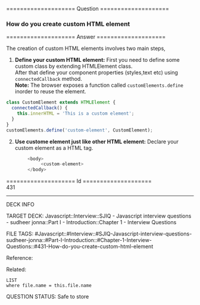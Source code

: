 ==================== Question ====================  

### How do you create custom HTML element  

==================== Answer ====================  

The creation of custom HTML elements involves two main steps,

1. **Define your custom HTML element:** First you need to define some custom
   class by extending HTMLElement class.  
   After that define your component properties (styles,text etc) using
   `connectedCallback` method.  
   **Note:** The browser exposes a function called `customElements.define`
   inorder to reuse the element.

```javascript
class CustomElement extends HTMLElement {
  connectedCallback() {
    this.innerHTML = 'This is a custom element';
  }
}
customElements.define('custom-element', CustomElement);
```

2. **Use custome element just like other HTML element:** Declare your custom
   element as a HTML tag.

```javascript
        <body>
             <custom-element>
        </body>
```

==================== Id ====================  
431
<!--ID: 1707879815971-->

---

DECK INFO

TARGET DECK: Javascript::Interview::SJIQ - Javascript interview questions - sudheer jonna::Part I - Introduction::Chapter 1 - Interview Questions

FILE TAGS: #Javascript::#Interview::#SJIQ-Javascript-interview-questions-sudheer-jonna::#Part-I-Introduction::#Chapter-1-Interview-Questions::#431-How-do-you-create-custom-html-element

Reference:

Related:

```dataview
LIST
where file.name = this.file.name
```
QUESTION STATUS: Safe to store
